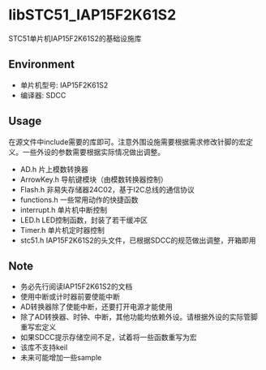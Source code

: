 # libSTC51_IAP15F2K61S2
 STC51单片机IAP15F2K61S2的基础设施库

## Environment
 - 单片机型号: IAP15F2K61S2
 - 编译器: SDCC

## Usage
 在源文件中include需要的库即可。注意外围设施需要根据需求修改针脚的宏定义。一些外设的参数需要根据实际情况做出调整。
 - AD.h 片上模数转换器
 - ArrowKey.h 导航键模块（由模数转换器控制）
 - Flash.h 非易失存储器24C02，基于I2C总线的通信协议
 - functions.h 一些常用动作的快捷函数
 - interrupt.h 单片机中断控制
 - LED.h LED控制函数，封装了若干缓冲区
 - Timer.h 单片机定时器控制
 - stc51.h IAP15F2K61S2的头文件，已根据SDCC的规范做出调整，开箱即用
 
## Note
 - 务必先行阅读IAP15F2K61S2的文档
 - 使用中断或计时器前要使能中断
 - AD转换器除了使能中断，还要打开电源才能使用
 - 除了AD转换器、时钟、中断，其他功能均依赖外设。请根据外设的实际管脚重写宏定义
 - 如果SDCC提示存储空间不足，试着将一些函数重写为宏
 - 该库不支持keil
 - 未来可能增加一些sample
